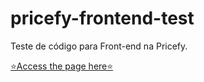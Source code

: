 # pricefy-frontend-test

Teste de código para Front-end na Pricefy.

[⭐Access the page here⭐](pricefy-frontend-test-sigma.vercel.app)


